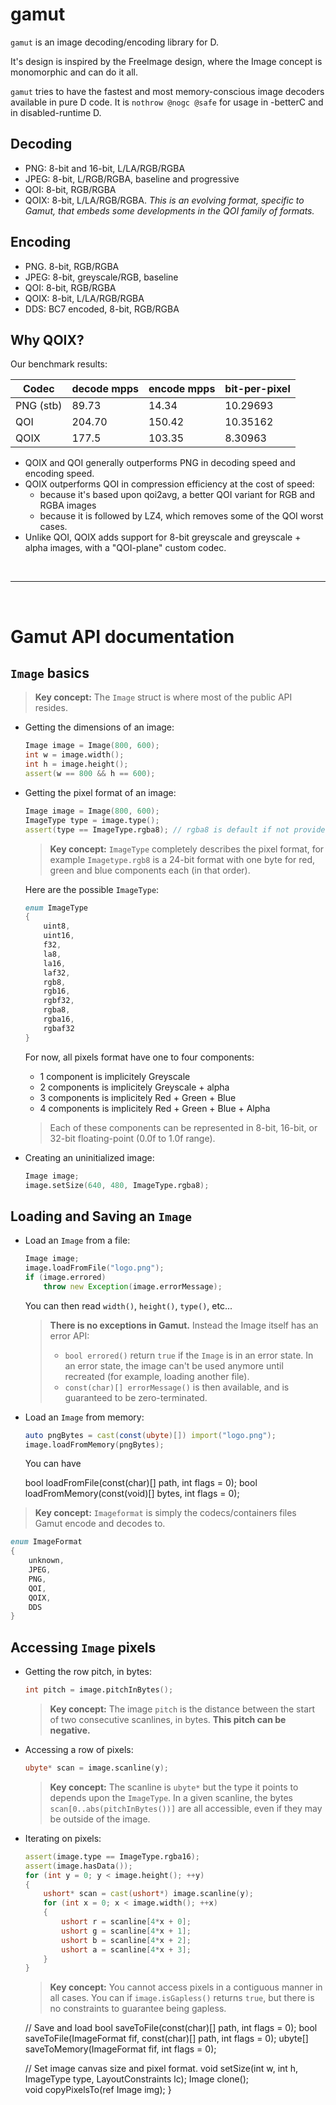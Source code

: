 # gamut

`gamut` is an image decoding/encoding library for D.

It's design is inspired by the FreeImage design, where the Image concept is monomorphic and can do it all.

`gamut` tries to have the fastest and most memory-conscious image decoders available in pure D code.
It is `nothrow @nogc @safe` for usage in -betterC and in disabled-runtime D.


## Decoding

- PNG: 8-bit and 16-bit, L/LA/RGB/RGBA
- JPEG: 8-bit, L/RGB/RGBA, baseline and progressive
- QOI: 8-bit, RGB/RGBA
- QOIX: 8-bit, L/LA/RGB/RGBA. _This is an evolving format, specific to Gamut, that embeds some developments in the QOI family of formats._

## Encoding

- PNG. 8-bit, RGB/RGBA
- JPEG: 8-bit, greyscale/RGB, baseline
- QOI: 8-bit, RGB/RGBA
- QOIX: 8-bit, L/LA/RGB/RGBA
- DDS: BC7 encoded, 8-bit, RGB/RGBA


## Why QOIX?

Our benchmark results:

| Codec | decode mpps | encode mpps | bit-per-pixel |
|-------|-------------|-------------|---------------|
| PNG (stb) | 89.73   | 14.34       | 10.29693      |
| QOI   | 204.70      | 150.42      | 10.35162      |
| QOIX  | 177.5       | 103.35      | 8.30963       |


- QOIX and QOI generally outperforms PNG in decoding speed and encoding speed.
- QOIX outperforms QOI in compression efficiency at the cost of speed:
  * because it's based upon qoi2avg, a better QOI variant for RGB and RGBA images
  * because it is followed by LZ4, which removes some of the QOI worst cases.
- Unlike QOI, QOIX adds support for 8-bit greyscale and greyscale + alpha images, with a "QOI-plane" custom codec.


&nbsp;


----


&nbsp;



# Gamut API documentation

## `Image` basics

> **Key concept:**
> The `Image` struct is where most of the public API resides.

- Getting the dimensions of an image:
  ```d
  Image image = Image(800, 600);
  int w = image.width();
  int h = image.height();
  assert(w == 800 && h == 600);
  ```

- Getting the pixel format of an image:
  ```d
  Image image = Image(800, 600);
  ImageType type = image.type();
  assert(type == ImageType.rgba8); // rgba8 is default if not provided
  ```

  > **Key concept:** `ImageType` completely describes the pixel format, for example `Imagetype.rgb8` is a 24-bit format with one byte for red, green and blue components each (in that order).

  Here are the possible `ImageType`:


  ```d
  enum ImageType
  {
      uint8,
      uint16,
      f32,
      la8,
      la16,
      laf32,
      rgb8, 
      rgb16,
      rgbf32,
      rgba8,
      rgba16,   
      rgbaf32
  }
  ```

  For now, all pixels format have one to four components:
  - 1 component is implicitely Greyscale
  - 2 components is implicitely Greyscale + alpha
  - 3 components is implicitely Red + Green + Blue
  - 4 components is implicitely Red + Green + Blue + Alpha

  > Each of these components can be represented in 8-bit, 16-bit, or 32-bit floating-point (0.0f to 1.0f range).



- Creating an uninitialized image:
  ```d
  Image image;
  image.setSize(640, 480, ImageType.rgba8);
  ```


## Loading and Saving an `Image`

- Load an `Image` from a file:

  ```d
  Image image;
  image.loadFromFile("logo.png");
  if (image.errored)
      throw new Exception(image.errorMessage);
  ```

  You can then read `width()`, `height()`, `type()`, etc...

  > **There is no exceptions in Gamut.** Instead the Image itself has an error API:
  > - `bool errored()` return `true` if the `Image` is in an error state. In an error state, the image can't be used anymore until recreated (for example, loading another file).
  > - `const(char)[] errorMessage()` is then available, and is guaranteed to be zero-terminated.

- Load an `Image` from memory:
  ```d
  auto pngBytes = cast(const(ubyte)[]) import("logo.png"); 
  image.loadFromMemory(pngBytes);
  ```

  You can have 

    bool loadFromFile(const(char)[] path, int flags = 0);
    bool loadFromMemory(const(void)[] bytes, int flags = 0);


> **Key concept:** `Imageformat` is simply the codecs/containers files Gamut encode and decodes to.

```d
enum ImageFormat
{
    unknown,
    JPEG,
    PNG,
    QOI,
    QOIX,
    DDS
}
```


## Accessing `Image` pixels

- Getting the row pitch, in bytes:
  ```d
  int pitch = image.pitchInBytes();
  ```

  > **Key concept:** The image `pitch` is the distance between the start of two consecutive scanlines, in bytes.
  **This pitch can be negative.**

- Accessing a row of pixels:
  ```d
  ubyte* scan = image.scanline(y);
  ```
  > **Key concept:** The scanline is `ubyte*` but the type it points to depends upon the `ImageType`. In a given scanline, the bytes `scan[0..abs(pitchInBytes())]` are all accessible, even if they may be outside of the image.


- Iterating on pixels:
  ```d
  assert(image.type == ImageType.rgba16);
  assert(image.hasData());
  for (int y = 0; y < image.height(); ++y)
  {
      ushort* scan = cast(ushort*) image.scanline(y);               
      for (int x = 0; x < image.width(); ++x)
      {
          ushort r = scanline[4*x + 0];
          ushort g = scanline[4*x + 1];
          ushort b = scanline[4*x + 2];
          ushort a = scanline[4*x + 3];        
      }
  }
  ```
  > **Key concept:** You cannot access pixels in a contiguous manner in all cases. You can if `image.isGapless()` returns `true`, but there is no constraints to guarantee being gapless.



    // Save and load
    bool saveToFile(const(char)[] path, int flags = 0);
    bool saveToFile(ImageFormat fif, const(char)[] path, int flags = 0);
    ubyte[] saveToMemory(ImageFormat fif, int flags = 0);

    // Set image canvas size and pixel format.
    void setSize(int w, int h, ImageType type, LayoutConstraints lc);
    Image clone();          
    void copyPixelsTo(ref Image img);
}
```
